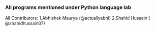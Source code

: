 ### All programs mentioned under Python language lab

All Contributors:
    1.Abhishek Maurya (@actuallyabhi)
    2.Shahid Hussain ( @shahidhussain07)
